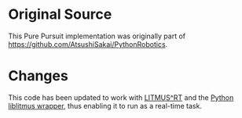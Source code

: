 # Original Source

This Pure Pursuit implementation was originally part of https://github.com/AtsushiSakai/PythonRobotics.

# Changes

This code has been updated to work with [LITMUS^RT](https://github.com/LITMUS-RT/litmus-rt) and the [Python liblitmus wrapper](https://github.com/tkortz/liblitmus-py), thus enabling it to run as a real-time task.
